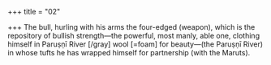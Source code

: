 +++
title = "02"

+++
The bull, hurling with his arms the four-edged (weapon), which is the  repository of bullish strength—the powerful, most manly, able one,
clothing himself in Paruṣṇī River [/gray] wool [=foam] for beauty—(the  Paruṣṇī River) in whose tufts he has wrapped himself for partnership  (with the Maruts).